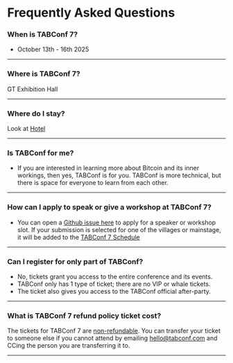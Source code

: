 # Frequently Asked Questions

### When is TABConf 7?
- October 13th - 16th 2025

*** 

### Where is TABConf 7?
 
GT Exhibition Hall

*** 

### Where do I stay?
 
Look at [Hotel](https://7.tabconf.com/hotel)

*** 

### Is TABConf for me?
 
- If you are interested in learning more about Bitcoin and its inner workings, then yes, TABConf is for you. TABConf is more technical, but there is space for everyone to learn from each other.

*** 

### How can I apply to speak or give a workshop at TABConf 7?
 
- You can open a [Github issue here](https://github.com/TABConf/7.tabconf.com/issues) to apply for a speaker or workshop slot. If your submission is selected for one of the villages or mainstage, it will be added to the [TABConf 7 Schedule](https://github.com/orgs/TABConf/projects/9)

*** 

### Can I register for only part of TABConf?
 
- No, tickets grant you access to the entire conference and its events.
- TABConf only has 1 type of ticket; there are no VIP or whale tickets. 
- The ticket also gives you access to the TABConf official after-party. 

*** 

### What is TABConf 7 refund policy ticket cost?

The tickets for TABConf 7 are <u>non-refundable</u>. You can transfer your ticket to someone else if you cannot attend by emailing hello@tabconf.com and CCing the person you are transferring it to.

*** 
